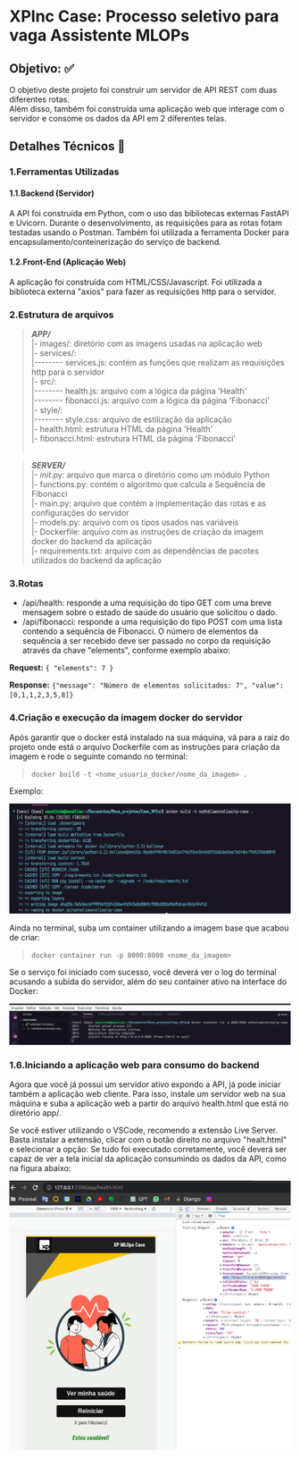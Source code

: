 # XPInc Case: Processo seletivo para vaga Assistente MLOPs

 ## Objetivo: :white_check_mark:

O objetivo deste projeto foi construir um servidor de API REST com duas diferentes rotas. <br>
Além disso, também foi construída uma aplicação web que interage com o servidor e consome os dados da API em 2 diferentes telas.

## Detalhes Técnicos :wrench: 

### 1.Ferramentas Utilizadas 

#### 1.1.Backend (Servidor)

A API foi construída em Python, com o uso das bibliotecas externas FastAPI e Uvicorn. Durante o desenvolvimento, as requisições para as rotas fotam testadas usando o Postman.
Também foi utilizada a ferramenta Docker para encapsulamento/conteinerização do serviço de backend.

#### 1.2.Front-End (Aplicação Web)

A aplicação foi construída com HTML/CSS/Javascript. Foi utilizada a biblioteca externa "axios" para fazer as requisições http para o servidor.


### 2.Estrutura de arquivos

> ___APP/___ <br>
> |- images/: diretório com as imagens usadas na aplicação web <br>
> |- services/: <br>
> |-------- services.js: contém as funções que realizam as requisições http para o servidor <br>
> |- src/: <br>
> |-------- health.js: arquivo com a lógica da página 'Health' <br>
> |-------- fibonacci.js: arquivo com a lógica da página 'Fibonacci' <br>
> |- style/: <br>
> |-------- style.css: arquivo de estilização da aplicação <br>
> |- health.html: estrutura HTML da página 'Health' <br>
> |- fibonacci.html: estrutura HTML da página 'Fibonacci' <br><br>

> ___SERVER/___ <br>
> |- _init_.py: arquivo que marca o diretório como um módulo Python <br>
> |- functions.py: contém o algoritmo que calcula a Sequência de Fibonacci <br>
> |- main.py: arquivo que contém a implementação das rotas e as configurações do servidor <br>
> |- models.py: arquivo com os tipos usados nas variáveis <br>
> |- Dockerfile: arquivo com as instruções de criação da imagem docker do backend da aplicação <br>
> |- requirements.txt: arquivo com as dependências de pacotes utilizados do backend da aplicação <br>


### 3.Rotas

- /api/health: responde a uma requisição do tipo GET com uma breve mensagem sobre o estado de saúde do usuário que solicitou o dado.
- /api/fibonacci: responde a uma requisição do tipo POST com uma lista contendo a sequência de Fibonacci. O número de elementos da sequência a ser recebido deve ser passado no corpo da requisição através da chave "elements", conforme exemplo abaixo:

**Request:** `{ "elements": 7 }` <br>
 
 **Response:** `{"message": "Número de elementos solicitados: 7", "value": [0,1,1,2,3,5,8]}`


### 4.Criação  e execução da imagem docker do servidor
Após garantir que o docker está instalado na sua máquina, vá para a raiz do projeto onde está o arquivo Dockerfile com as instruções para criação da imagem e rode o seguinte comando no terminal:

> `docker build -t <nome_usuario_docker/nome_da_imagem> .` <br>

Exemplo: <br>

![Build da imagem docker do backend da aplicação](./app/images/docker_build_img.png)


Ainda no terminal, suba um container utilizando a imagem base que acabou de criar:

> `docker container run -p 8000:8000 <nome_da_imagem>`

Se o serviço foi iniciado com sucesso, você deverá ver o log do terminal acusando a subida do servidor, além do seu container ativo na interface do Docker:

![Execução do container](./app/images/docker_running_container.png)

### 1.6.Iniciando a aplicação web para consumo do backend

Agora que você já possui um servidor ativo expondo a API, já pode iniciar também a aplicação web cliente. Para isso, instale um servidor web na sua máquina e suba a aplicação web a partir do arquivo health.html que está no diretório app/. 

Se você estiver utilizando o VSCode, recomendo a extensão Live Server. Basta instalar a extensão, clicar com o botão direito no arquivo "healt.html" e selecionar a opção: Se tudo foi executado corretamente, você deverá ser capaz de ver a tela inicial da aplicação consumindo os dados da API, como na figura abaixo:

![Aplicação Web](./app/images/web_app.png)
